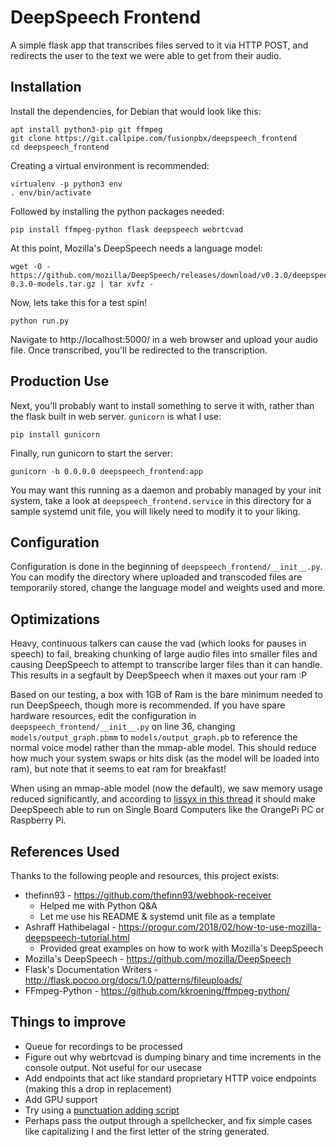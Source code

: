 # DeepSpeech Frontend

A simple flask app that transcribes files served to it via HTTP POST, and redirects the user to the text we were able to get from their audio.

## Installation
Install the dependencies, for Debian that would look like this:

```
apt install python3-pip git ffmpeg
git clone https://git.callpipe.com/fusionpbx/deepspeech_frontend
cd deepspeech_frontend
```
Creating a virtual environment is recommended:

```
virtualenv -p python3 env
. env/bin/activate
```

Followed by installing the python packages needed:

```
pip install ffmpeg-python flask deepspeech webrtcvad
```

At this point, Mozilla's DeepSpeech needs a language model:
```
wget -O - https://github.com/mozilla/DeepSpeech/releases/download/v0.3.0/deepspeech-0.3.0-models.tar.gz | tar xvfz -
```

Now, lets take this for a test spin!
```
python run.py
```
Navigate to http://localhost:5000/ in a web browser and upload your audio file. Once transcribed, you'll be redirected to the transcription.

## Production Use
Next, you'll probably want to install something to serve it with, rather than the flask built in web server.
`gunicorn` is what I use:

```
pip install gunicorn
```

Finally, run gunicorn to start the server:

```
gunicorn -b 0.0.0.0 deepspeech_frontend:app
```

You may want this running as a daemon and probably managed by your init system, take a look at
`deepspeech_frontend.service` in this directory for a sample systemd unit file, you will likely need to modify it
to your liking.

## Configuration
Configuration is done in the beginning of `deepspeech_frontend/__init__.py`. You can modify the directory where uploaded and transcoded files are temporarily stored, change the language model and weights used and more.

## Optimizations
Heavy, continuous talkers can cause the vad (which looks for pauses in speech) to fail, breaking chunking of large audio files into smaller files and causing DeepSpeech to attempt to transcribe larger files than it can handle. This results in a segfault by DeepSpeech when it maxes out your ram :P

Based on our testing, a box with 1GB of Ram is the bare minimum needed to run DeepSpeech, though more is recommended. If you have spare hardware resources, edit the configuration in `deepspeech_frontend/__init__.py` on line 36, changing `models/output_graph.pbmm` to `models/output_graph.pb` to reference the normal voice model rather than the mmap-able model. This should reduce how much your system swaps or hits disk (as the model will be loaded into ram), but note that it seems to eat ram for breakfast!

When using an mmap-able model (now the default), we saw memory usage reduced significantly, and according to [lissyx in this thread](https://discourse.mozilla.org/t/error-while-running-sample-model-on-raspbian-gnu-linux-9-4-stretch/28599/4) it should make DeepSpeech able to run on Single Board Computers like the OrangePi PC or Raspberry Pi.


## References Used
Thanks to the following people and resources, this project exists:
* thefinn93 - https://github.com/thefinn93/webhook-receiver
   * Helped me with Python Q&A
   * Let me use his README & systemd unit file as a template
* Ashraff Hathibelagal - https://progur.com/2018/02/how-to-use-mozilla-deepspeech-tutorial.html
   * Provided great examples on how to work with Mozilla's DeepSpeech
* Mozilla's DeepSpeech - https://github.com/mozilla/DeepSpeech
* Flask's Documentation Writers - http://flask.pocoo.org/docs/1.0/patterns/fileuploads/
* FFmpeg-Python - https://github.com/kkroening/ffmpeg-python/

## Things to improve
* Queue for recordings to be processed
* Figure out why webrtcvad is dumping binary and time increments in the console output. Not useful for our usecase
* Add endpoints that act like standard proprietary HTTP voice endpoints (making this a drop in replacement)
* Add GPU support
* Try using a [punctuation adding script](https://github.com/alpoktem/punkProse)
* Perhaps pass the output through a spellchecker, and fix simple cases like capitalizing I and the first letter of the string generated.
